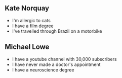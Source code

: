 ## Kate Norquay

- I'm allergic to cats
- I have a film degree
- I've travelled through Brazil on a motorbike

## Michael Lowe

- I have a youtube channel with 30,000 subscribers
- I have never made a doctor's appointment
- I have a neuroscience degree
